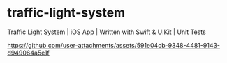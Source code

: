 # traffic-light-system
Traffic Light System | iOS App | Written with Swift &amp; UIKit | Unit Tests

https://github.com/user-attachments/assets/591e04cb-9348-4481-9143-d949064a5e1f
